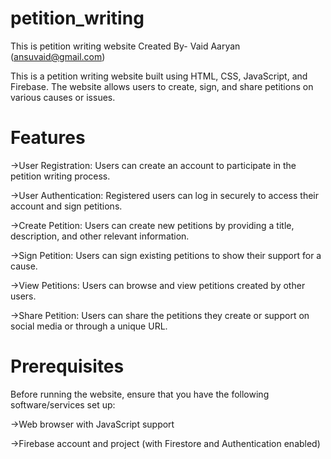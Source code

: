# petition_writing
This is petition writing website Created By- Vaid Aaryan (ansuvaid@gmail.com)

This is a petition writing website built using HTML, CSS, JavaScript, and Firebase. The website allows users to create, sign, and share petitions on various causes or issues.

# Features

->User Registration: Users can create an account to participate in the petition writing process.

->User Authentication: Registered users can log in securely to access their account and sign petitions.

->Create Petition: Users can create new petitions by providing a title, description, and other relevant information.

->Sign Petition: Users can sign existing petitions to show their support for a cause.

->View Petitions: Users can browse and view petitions created by other users.

->Share Petition: Users can share the petitions they create or support on social media or through a unique URL.
# Prerequisites

Before running the website, ensure that you have the following software/services set up:

->Web browser with JavaScript support

->Firebase account and project (with Firestore and Authentication enabled)
